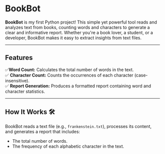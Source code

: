 # BookBot 

**BookBot** is my first Python project! This simple yet powerful tool reads and analyzes text from books, counting words and characters to generate a clear and informative report. Whether you're a book lover, a student, or a developer, BookBot makes it easy to extract insights from text files.  

---

## Features   

✅**Word Count:** Calculates the total number of words in the text.  
✅ **Character Count:** Counts the occurrences of each character (case-insensitive).  
✅ **Report Generation:** Produces a formatted report containing word and character statistics.   

---

## How It Works 🛠️  

BookBot reads a text file (e.g., `frankenstein.txt`), processes its content, and generates a report that includes:  

- The total number of words.  
- The frequency of each alphabetic character in the text.  